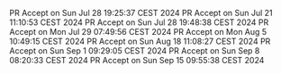 PR Accept on Sun Jul 28 19:25:37 CEST 2024
PR Accept on Sun Jul 21 11:10:53 CEST 2024
PR Accept on Sun Jul 28 19:48:38 CEST 2024
PR Accept on Mon Jul 29 07:49:56 CEST 2024
PR Accept on Mon Aug  5 10:49:15 CEST 2024
PR Accept on Sun Aug 18 11:08:27 CEST 2024
PR Accept on Sun Sep  1 09:29:05 CEST 2024
PR Accept on Sun Sep  8 08:20:33 CEST 2024
PR Accept on Sun Sep 15 09:55:38 CEST 2024
